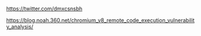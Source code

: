 

https://twitter.com/dmxcsnsbh

https://blog.noah.360.net/chromium_v8_remote_code_execution_vulnerability_analysis/